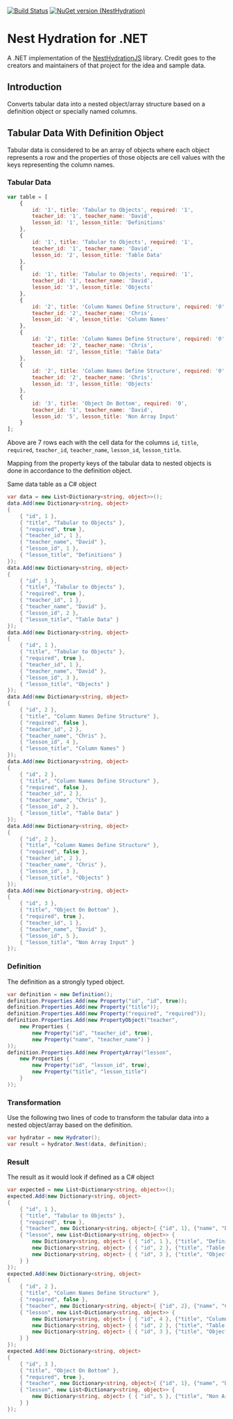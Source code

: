 [![Build Status](https://dev.azure.com/umbraco/Umbraco%20Headless/_apis/build/status/umbraco.nest-hydration-dotnet?branchName=master)](https://dev.azure.com/umbraco/Umbraco%20Headless/_build/latest?definitionId=262&branchName=master)
[![NuGet version (NestHydration)](https://img.shields.io/nuget/v/NestHydration.svg?style=flat-square)](https://www.nuget.org/packages/NestHydration/)


# Nest Hydration for .NET

A .NET implementation of the [NestHydrationJS](https://github.com/CoursePark/NestHydrationJS) library. Credit goes to the creators and maintainers of that project for the idea and sample data.

## Introduction

Converts tabular data into a nested object/array structure based on a definition object or specially named columns.

## Tabular Data With Definition Object

Tabular data is considered to be an array of objects where each object represents a row and the properties of those objects are cell values with the keys representing the column names.

### Tabular Data

```javascript
var table = [
    {
        id: '1', title: 'Tabular to Objects', required: '1',
        teacher_id: '1', teacher_name: 'David',
        lesson_id: '1', lesson_title: 'Definitions'
    },
    {
        id: '1', title: 'Tabular to Objects', required: '1',
        teacher_id: '1', teacher_name: 'David',
        lesson_id: '2', lesson_title: 'Table Data'
    },
    {
        id: '1', title: 'Tabular to Objects', required: '1',
        teacher_id: '1', teacher_name: 'David',
        lesson_id: '3', lesson_title: 'Objects'
    },
    {
        id: '2', title: 'Column Names Define Structure', required: '0',
        teacher_id: '2', teacher_name: 'Chris',
        lesson_id: '4', lesson_title: 'Column Names'
    },
    {
        id: '2', title: 'Column Names Define Structure', required: '0',
        teacher_id: '2', teacher_name: 'Chris',
        lesson_id: '2', lesson_title: 'Table Data'
    },
    {
        id: '2', title: 'Column Names Define Structure', required: '0',
        teacher_id: '2', teacher_name: 'Chris',
        lesson_id: '3', lesson_title: 'Objects'
    },
    {
        id: '3', title: 'Object On Bottom', required: '0',
        teacher_id: '1', teacher_name: 'David',
        lesson_id: '5', lesson_title: 'Non Array Input'
    }
];
```

Above are 7 rows each with the cell data for the columns `id`, `title`, `required`, `teacher_id`, `teacher_name`, `lesson_id`, `lesson_title`.

Mapping from the property keys of the tabular data to nested objects is done in accordance to the definition object.

Same data table as a C# object
```csharp
var data = new List<Dictionary<string, object>>();
data.Add(new Dictionary<string, object>
{
    { "id", 1 },
    { "title", "Tabular to Objects" },
    { "required", true },
    { "teacher_id", 1 },
    { "teacher_name", "David" },
    { "lesson_id", 1 },
    { "lesson_title", "Definitions" }
});
data.Add(new Dictionary<string, object>
{
    { "id", 1 },
    { "title", "Tabular to Objects" },
    { "required", true },
    { "teacher_id", 1 },
    { "teacher_name", "David" },
    { "lesson_id", 2 },
    { "lesson_title", "Table Data" }
});
data.Add(new Dictionary<string, object>
{
    { "id", 1 },
    { "title", "Tabular to Objects" },
    { "required", true },
    { "teacher_id", 1 },
    { "teacher_name", "David" },
    { "lesson_id", 3 },
    { "lesson_title", "Objects" }
});
data.Add(new Dictionary<string, object>
{
    { "id", 2 },
    { "title", "Column Names Define Structure" },
    { "required", false },
    { "teacher_id", 2 },
    { "teacher_name", "Chris" },
    { "lesson_id", 4 },
    { "lesson_title", "Column Names" }
});
data.Add(new Dictionary<string, object>
{
    { "id", 2 },
    { "title", "Column Names Define Structure" },
    { "required", false },
    { "teacher_id", 2 },
    { "teacher_name", "Chris" },
    { "lesson_id", 2 },
    { "lesson_title", "Table Data" }
});
data.Add(new Dictionary<string, object>
{
    { "id", 2 },
    { "title", "Column Names Define Structure" },
    { "required", false },
    { "teacher_id", 2 },
    { "teacher_name", "Chris" },
    { "lesson_id", 3 },
    { "lesson_title", "Objects" }
});
data.Add(new Dictionary<string, object>
{
    { "id", 3 },
    { "title", "Object On Bottom" },
    { "required", true },
    { "teacher_id", 1 },
    { "teacher_name", "David" },
    { "lesson_id", 5 },
    { "lesson_title", "Non Array Input" }
});
```

### Definition

The definition as a strongly typed object.
```csharp
var definition = new Definition();
definition.Properties.Add(new Property("id", "id", true));
definition.Properties.Add(new Property("title"));
definition.Properties.Add(new Property("required", "required"));
definition.Properties.Add(new PropertyObject("teacher",
    new Properties {
        new Property("id", "teacher_id", true),
        new Property("name", "teacher_name") }
));
definition.Properties.Add(new PropertyArray("lesson",
    new Properties {
        new Property("id", "lesson_id", true),
        new Property("title", "lesson_title")
    }
));
```

### Transformation

Use the following two lines of code to transform the tabular data into a nested object/array based on the definition.
```csharp
var hydrator = new Hydrator();
var result = hydrator.Nest(data, definition);
```

### Result

The result as it would look if defined as a C# object
```csharp
var expected = new List<Dictionary<string, object>>();
expected.Add(new Dictionary<string, object>
{
    { "id", 1 },
    { "title", "Tabular to Objects" },
    { "required", true },
    { "teacher", new Dictionary<string, object>{ {"id", 1}, {"name", "David"} } },
    { "lesson", new List<Dictionary<string, object>> {
        new Dictionary<string, object> { { "id", 1 }, {"title", "Definitions" } },
        new Dictionary<string, object> { { "id", 2 }, {"title", "Table Data"} },
        new Dictionary<string, object> { { "id", 3 }, {"title", "Objects"} }
    } }
});
expected.Add(new Dictionary<string, object>
{
    { "id", 2 },
    { "title", "Column Names Define Structure" },
    { "required", false },
    { "teacher", new Dictionary<string, object>{ {"id", 2}, {"name", "Chris"} } },
    { "lesson", new List<Dictionary<string, object>> {
        new Dictionary<string, object> { { "id", 4 }, {"title", "Column Names"} },
        new Dictionary<string, object> { { "id", 2 }, {"title", "Table Data"} },
        new Dictionary<string, object> { { "id", 3 }, {"title", "Objects"} }
    } }
});
expected.Add(new Dictionary<string, object>
{
    { "id", 3 },
    { "title", "Object On Bottom" },
    { "required", true },
    { "teacher", new Dictionary<string, object>{ {"id", 1}, {"name", "David"} } },
    { "lesson", new List<Dictionary<string, object>> {
        new Dictionary<string, object> { { "id", 5 }, {"title", "Non Array Input" } }
    } }
});
```
